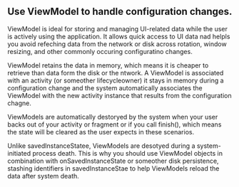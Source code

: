 ## Use ViewModel to handle configuration changes. 

ViewModel is ideal for storing and managing UI-related data while the user is actively using the application. It allows quick access to UI data nad helpls you avoid refeching data from the network or disk across rotation, window resizing, and other commonly occuring configuratino changes.

ViewModel retains the data in memory, which means it is cheaper to retrieve than data form the disk or the ntwork. A ViewModel is associated with an activity (or someother lifecycleowner) it stays in memory during a configuration change and the system automatically associates the ViewModel with the new activity instance that results from the configuration chagne. 

ViewModels are automatically destoryed by the system when your user backs out of your activity or fragment or if you call finish(), which means the state will be cleared as the user expects in these scenarios. 

Unlike savedInstanceStatee, ViewModels are desotyed during a system-initiated process death. This is why you should use ViewModel objects in combination with onSavedInstanceState or someother disk persistence, stashing identifiers in savedInstanceStae to help ViewModels reload the data after system death. 

